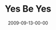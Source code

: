 ---
layout: message
category: message
series: "Commitment"
title: "Yes Be Yes"
date: 2009-09-13-00-00
message_id: 581
---